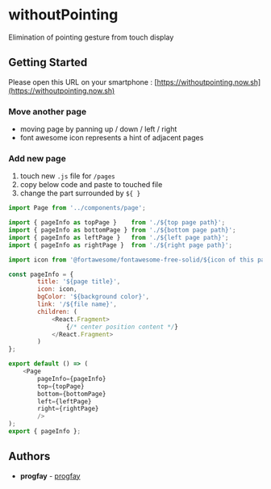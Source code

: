 # withoutPointing

Elimination of pointing gesture from touch display

## Getting Started

Please open this URL on your smartphone : [https://withoutpointing.now.sh](https://withoutpointing.now.sh)

### Move another page

- moving page by panning up / down / left / right
- font awesome icon represents a hint of adjacent pages

### Add new page

1. touch new `.js` file for `/pages`
2. copy below code and paste to touched file
3. change the part surrounded by `${ }`

```javascript
import Page from '../components/page';

import { pageInfo as topPage }    from './${top page path}';
import { pageInfo as bottomPage } from './${bottom page path}';
import { pageInfo as leftPage }   from './${left page path}';
import { pageInfo as rightPage }  from './${right page path}';

import icon from '@fortawesome/fontawesome-free-solid/${icon of this page}';

const pageInfo = {
        title: '${page title}',
        icon: icon,
        bgColor: '${background color}',
        link: '/${file name}',
        children: (
            <React.Fragment>
                {/* center position content */}
            </React.Fragment>
        )
};

export default () => (
    <Page
        pageInfo={pageInfo}
        top={topPage}
        bottom={bottomPage}
        left={leftPage}
        right={rightPage}
        />
);
export { pageInfo };
```

## Authors

* **progfay** - [progfay](https://github.com/progfay)

